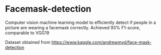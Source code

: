 # Facemask-detection
Computer vision machine learning model to efficiently detect if people in a picture are wearing a facemask correctly. Achieved 93% F1-score, comparable to VGG19

Dataset obtained from https://www.kaggle.com/andrewmvd/face-mask-detection
